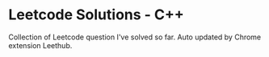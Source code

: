 # Leetcode Solutions - C++

Collection of Leetcode question I've solved so far. Auto updated by Chrome extension Leethub.
